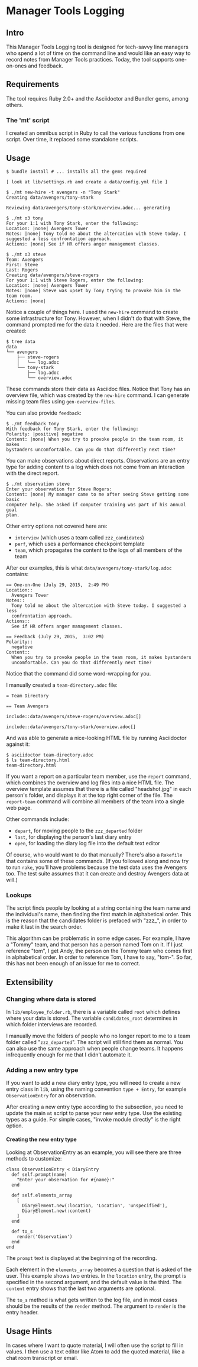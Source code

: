 # Manager Tools Logging

## Intro

This Manager Tools Logging tool is designed for tech-savvy line managers who
spend a lot of time on the command line and would like an easy way to record
notes from Manager Tools practices. Today, the tool supports one-on-ones and
feedback.

## Requirements

The tool requires Ruby 2.0+ and the Asciidoctor and Bundler gems, among others.

### The 'mt' script

I created an omnibus script in Ruby to call the various functions from one script. Over time, it replaced some standalone scripts.

## Usage

    $ bundle install # ... installs all the gems required

    [ look at lib/settings.rb and create a data/config.yml file ]

    $ ./mt new-hire -t avengers -n "Tony Stark"
    Creating data/avengers/tony-stark

    Reviewing data/avengers/tony-stark/overview.adoc... generating

    $ ./mt o3 tony
    For your 1:1 with Tony Stark, enter the following:
    Location: |none| Avengers Tower
    Notes: |none| Tony told me about the altercation with Steve today. I
    suggested a less confrontation approach.
    Actions: |none| See if HR offers anger management classes.

    $ ./mt o3 steve
    Team: Avengers
    First: Steve
    Last: Rogers
    Creating data/avengers/steve-rogers
    For your 1:1 with Steve Rogers, enter the following:
    Location: |none| Avengers Tower
    Notes: |none| Steve was upset by Tony trying to provoke him in the team room.
    Actions: |none|

Notice a couple of things here. I used the `new-hire` command to create some
infrastructure for Tony. However, when I didn't do that with Steve, the command
prompted me for the data it needed. Here are the files that were created:

    $ tree data
    data
    └── avengers
        ├── steve-rogers
        │   └── log.adoc
        └── tony-stark
            ├── log.adoc
            └── overview.adoc

These commands store their data as Asciidoc files. Notice that Tony has an
overview file, which was created by the `new-hire` command. I can generate
missing team files using `gen-overview-files`.

You can also provide `feedback`:

    $ ./mt feedback tony
    With feedback for Tony Stark, enter the following:
    Polarity: |positive| negative
    Content: |none| When you try to provoke people in the team room, it makes
    bystanders uncomfortable. Can you do that differently next time?

You can make observations about direct reports. Observations are an entry type
for adding content to a log which does not come from an interaction with the
direct report.

    $ ./mt observation steve
    Enter your observation for Steve Rogers:
    Content: |none| My manager came to me after seeing Steve getting some basic
    computer help. She asked if computer training was part of his annual goal
    plan.

Other entry options not covered here are:

- `interview` (which uses a team called `zzz_candidates`)
- `perf`, which uses a performance checkpoint template
- `team`, which propagates the content to the logs of all members of the team

After our examples, this is what `data/avengers/tony-stark/log.adoc` contains:

    == One-on-One (July 29, 2015,  2:49 PM)
    Location::
      Avengers Tower
    Notes::
      Tony told me about the altercation with Steve today. I suggested a less
      confrontation approach.
    Actions::
      See if HR offers anger management classes.

    == Feedback (July 29, 2015,  3:02 PM)
    Polarity::
      negative
    Content::
      When you try to provoke people in the team room, it makes bystanders
      uncomfortable. Can you do that differently next time?

Notice that the command did some word-wrapping for you.

I manually created a `team-directory.adoc` file:

    = Team Directory

    == Team Avengers

    include::data/avengers/steve-rogers/overview.adoc[]

    include::data/avengers/tony-stark/overview.adoc[]

And was able to generate a nice-looking HTML file by running Asciidoctor against
it:

    $ asciidoctor team-directory.adoc
    $ ls team-directory.html
    team-directory.html

If you want a report on a particular team member, use the `report` command, which
combines the overview and log files into a nice HTML file. The overview template
assumes that there is a file called "headshot.jpg" in each person's folder, and
displays it at the top right corner of the file. The `report-team` command will
combine all members of the team into a single web page.

Other commands include:

- `depart`, for moving people to the `zzz_departed` folder
- `last`, for displaying the person's last diary entry
- `open`, for loading the diary log file into the default text editor

Of course, who would want to do that manually? There's also a `Rakefile` that
contains some of these commands. (If you followed along and now try to run
`rake`, you'll have problems because the test data uses the Avengers too. The
test suite assumes that it can create and destroy Avengers data at will.)

### Lookups

The script finds people by looking at a string containing the team name and the
individual's name, then finding the first match in alphabetical order. This is
the reason that the candidates folder is prefaced with "zzz\_", in order to make
it last in the search order.

This algorithm can be problematic in some edge cases. For example, I have a
"Tommy" team, and that person has a person named Tom on it. If I just reference
"tom", I get Andy, the person on the Tommy team who comes first in alphabetical
order. In order to reference Tom, I have to say, "tom-". So far, this has not
been enough of an issue for me to correct.

## Extensibility

### Changing where data is stored

In `lib/employee_folder.rb`, there is a variable called `root` which defines
where your data is stored. The variable `candidates_root` determines in which
folder interviews are recorded.

I manually move the folders of people who no longer report to me to a team
folder called "`zzz_departed`". The script will still find them as normal. You can
also use the same approach when people change teams. It happens infrequently
enough for me that I didn't automate it.

### Adding a new entry type

If you want to add a new diary entry type, you will need to create a new entry
class in `lib`, using the naming convention `type + Entry`, for example
`ObservationEntry` for an observation.

After creating a new entry type according to the subsection, you need to update
the main `mt` script to parse your new entry type. Use the existing types as a
guide. For simple cases, "invoke module directly" is the right option.

#### Creating the new entry type

Looking at ObservationEntry as an example, you will see there are three methods
to customize:

    class ObservationEntry < DiaryEntry
      def self.prompt(name)
        "Enter your observation for #{name}:"
      end

      def self.elements_array
        [
          DiaryElement.new(:location, 'Location', 'unspecified'),
          DiaryElement.new(:content)
        ]
      end

      def to_s
        render('Observation')
      end
    end

The `prompt` text is displayed at the beginning of the recording.

Each element in the `elements_array` becomes a question that is asked of the
user. This example shows two entries. In the `location` entry, the prompt is
specified in the second argument, and the default value is the third. The
`content` entry shows that the last two arguments are optional.

The `to_s` method is what gets written to the log file, and in most cases should
be the results of the `render` method. The argument to `render` is the entry
header.

## Usage Hints

In cases where I want to quote material, I will often use the script to fill in
values. I then use a text editor like Atom to add the quoted material, like a
chat room transcript or email.
